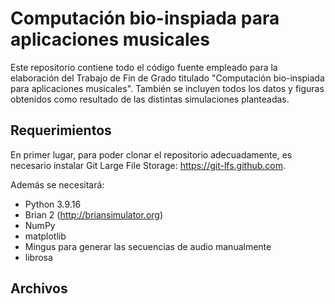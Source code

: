 # Computación bio-inspiada para aplicaciones musicales 

Este repositorio contiene todo el código fuente empleado para la elaboración del Trabajo de Fin de Grado titulado "Computación bio-inspiada para aplicaciones musicales". También se incluyen todos los datos y figuras obtenidos como resultado de las distintas simulaciones planteadas.

## Requerimientos

En primer lugar, para poder clonar el repositorio adecuadamente, es necesario instalar Git Large File Storage: <https://git-lfs.github.com>.


Además se necesitará:

* Python 3.9.16
* Brian 2 (http://briansimulator.org)
* NumPy
* matplotlib
* Mingus para generar las secuencias de audio manualmente
* librosa

## Archivos

